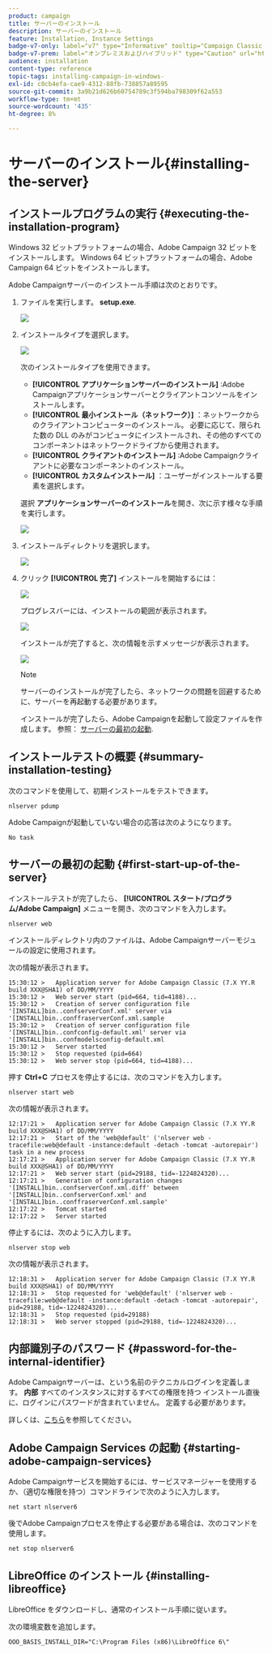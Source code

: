 ```yaml
---
product: campaign
title: サーバーのインストール
description: サーバーのインストール
feature: Installation, Instance Settings
badge-v7-only: label="v7" type="Informative" tooltip="Campaign Classic v7 にのみ適用されます"
badge-v7-prem: label="オンプレミスおよびハイブリッド" type="Caution" url="https://experienceleague.adobe.com/docs/campaign-classic/using/installing-campaign-classic/architecture-and-hosting-models/hosting-models-lp/hosting-models.html?lang=ja" tooltip="オンプレミスデプロイメントとハイブリッドデプロイメントにのみ適用されます"
audience: installation
content-type: reference
topic-tags: installing-campaign-in-windows-
exl-id: c0cb4efa-cae9-4312-88fb-738857a89595
source-git-commit: 3a9b21d626b60754789c3f594ba798309f62a553
workflow-type: tm+mt
source-wordcount: '435'
ht-degree: 8%

---
```


# サーバーのインストール{#installing-the-server}



## インストールプログラムの実行 {#executing-the-installation-program}

Windows 32 ビットプラットフォームの場合、Adobe Campaign 32 ビットをインストールします。 Windows 64 ビットプラットフォームの場合、Adobe Campaign 64 ビットをインストールします。

Adobe Campaignサーバーのインストール手順は次のとおりです。

1. ファイルを実行します。 **setup.exe**.

   ![](assets/s_ncs_install_installer_01.png)

1. インストールタイプを選択します。

   ![](assets/s_ncs_install_installer_01a.png)

   次のインストールタイプを使用できます。

   * **[!UICONTROL アプリケーションサーバーのインストール]** :Adobe Campaignアプリケーションサーバーとクライアントコンソールをインストールします。
   * **[!UICONTROL 最小インストール（ネットワーク）]** ：ネットワークからのクライアントコンピューターのインストール。 必要に応じて、限られた数の DLL のみがコンピュータにインストールされ、その他のすべてのコンポーネントはネットワークドライブから使用されます。
   * **[!UICONTROL クライアントのインストール]** :Adobe Campaignクライアントに必要なコンポーネントのインストール。
   * **[!UICONTROL カスタムインストール]** ：ユーザーがインストールする要素を選択します。

   選択 **アプリケーションサーバーのインストール**&#x200B;を開き、次に示す様々な手順を実行します。

   ![](assets/s_ncs_install_installer_02.png)

1. インストールディレクトリを選択します。

   ![](assets/s_ncs_install_installer_03.png)

1. クリック **[!UICONTROL 完了]** インストールを開始するには：

   ![](assets/s_ncs_install_installer_04.png)

   プログレスバーには、インストールの範囲が表示されます。

   ![](assets/s_ncs_install_installer_05.png)

   インストールが完了すると、次の情報を示すメッセージが表示されます。

   ![](assets/s_ncs_install_installer_06.png)

   >[!NOTE]
   >
   >サーバーのインストールが完了したら、ネットワークの問題を回避するために、サーバーを再起動する必要があります。

   インストールが完了したら、Adobe Campaignを起動して設定ファイルを作成します。 参照： [サーバーの最初の起動](#first-start-up-of-the-server).

## インストールテストの概要 {#summary-installation-testing}

次のコマンドを使用して、初期インストールをテストできます。

```
nlserver pdump
```

Adobe Campaignが起動していない場合の応答は次のようになります。

```
No task
```

## サーバーの最初の起動 {#first-start-up-of-the-server}

インストールテストが完了したら、 **[!UICONTROL スタート/プログラム/Adobe Campaign]** メニューを開き、次のコマンドを入力します。

```
nlserver web
```

インストールディレクトリ内のファイルは、Adobe Campaignサーバーモジュールの設定に使用されます。

次の情報が表示されます。

```
15:30:12 >   Application server for Adobe Campaign Classic (7.X YY.R build XXX@SHA1) of DD/MM/YYYY
15:30:12 >   Web server start (pid=664, tid=4188)...
15:30:12 >   Creation of server configuration file '[INSTALL]bin..confserverConf.xml' server via '[INSTALL]bin..conffraserverConf.xml.sample
15:30:12 >   Creation of server configuration file '[INSTALL]bin..confconfig-default.xml' server via '[INSTALL]bin..confmodelsconfig-default.xml
15:30:12 >   Server started
15:30:12 >   Stop requested (pid=664)
15:30:12 >   Web server stop (pid=664, tid=4188)...
```

押す **Ctrl+C** プロセスを停止するには、次のコマンドを入力します。

```
nlserver start web
```

次の情報が表示されます。

```
12:17:21 >   Application server for Adobe Campaign Classic (7.X YY.R build XXX@SHA1) of DD/MM/YYYY
12:17:21 >   Start of the 'web@default' ('nlserver web -tracefile:web@default -instance:default -detach -tomcat -autorepair') task in a new process 
12:17:21 >   Application server for Adobe Campaign Classic (7.X YY.R build XXX@SHA1) of DD/MM/YYYY
12:17:21 >   Web server start (pid=29188, tid=-1224824320)...
12:17:21 >   Generation of configuration changes '[INSTALL]bin..confserverConf.xml.diff' between '[INSTALL]bin..confserverConf.xml' and '[INSTALL]bin..conffraserverConf.xml.sample'
12:17:22 >   Tomcat started
12:17:22 >   Server started
```

停止するには、次のように入力します。

```
nlserver stop web
```

次の情報が表示されます。

```
12:18:31 >   Application server for Adobe Campaign Classic (7.X YY.R build XXX@SHA1) of DD/MM/YYYY
12:18:31 >   Stop requested for 'web@default' ('nlserver web -tracefile:web@default -instance:default -detach -tomcat -autorepair', pid=29188, tid=-1224824320)...
12:18:31 >   Stop requested (pid=29188)
12:18:31 >   Web server stopped (pid=29188, tid=-1224824320)...
```

## 内部識別子のパスワード {#password-for-the-internal-identifier}

Adobe Campaignサーバーは、という名前のテクニカルログインを定義します。 **内部** すべてのインスタンスに対するすべての権限を持つ インストール直後に、ログインにパスワードが含まれていません。 定義する必要があります。

詳しくは、[こちら](../../installation/using/configuring-campaign-server.md#internal-identifier)を参照してください。

## Adobe Campaign Services の起動 {#starting-adobe-campaign-services}

Adobe Campaignサービスを開始するには、サービスマネージャーを使用するか、（適切な権限を持つ）コマンドラインで次のように入力します。

```
net start nlserver6
```

後でAdobe Campaignプロセスを停止する必要がある場合は、次のコマンドを使用します。

```
net stop nlserver6
```

## LibreOffice のインストール {#installing-libreoffice}

LibreOffice をダウンロードし、通常のインストール手順に従います。

次の環境変数を追加します。

```
OOO_BASIS_INSTALL_DIR="C:\Program Files (x86)\LibreOffice 6\"
```

